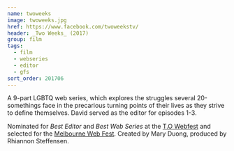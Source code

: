 ```yaml
---
name: twoweeks
image: twoweeks.jpg
href: https://www.facebook.com/twoweekstv/
header: _Two Weeks_ (2017)
group: film
tags:
  - film
  - webseries
  - editor
  - gfs
sort_order: 201706
---
```

A 9-part LGBTQ web series, which explores the struggles several 20-somethings face in the precarious turning points of their lives as they strive to define themselves. David served as the editor for episodes 1-3.

Nominated for *Best Editor* and *Best Web Series* at the [T.O Webfest](http://www.towebfest.com/2017-awards) and selected for the [Melbourne Web Fest](http://www.melbournewebfest.com/). Created by Mary Duong, 
produced by Rhiannon Steffensen.
